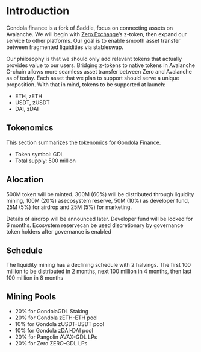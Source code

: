 # Introduction

Gondola finance is a fork of Saddle, focus on connecting assets on Avalanche.  We will begin with [Zero Exchange](https://www.0.exchange/)’s z-token, then expand our service to other platforms.  Our goal is to enable smooth asset transfer between fragmented liquidities via stableswap.

Our  philosophy  is  that  we  should  only add relevant tokens that  actually  provides  value  to  our users. Bridging z-tokens to native tokens in Avalanche C-chain allows more seamless asset transfer between Zero and Avalanche as of today. Each asset that we plan to support should serve a unique proposition. With that in mind, tokens to be supported at launch:

- ETH, zETH
- USDT, zUSDT
- DAI, zDAI

## Tokenomics

This section summarizes the tokenomics for Gondola Finance.

- Token symbol: GDL
- Total supply: 500 million

## Alocation

500M token will be minted.  300M (60%) will be distributed through liquidity mining, 100M (20%) asecosystem reserve, 50M (10%) as developer fund, 25M (5%) for airdrop and 25M (5%) for marketing.

Details of airdrop will be announced later.  Developer fund will be locked for 6 months.  Ecosystem reservecan be used discretionary by governance token holders after governance is enabled

##  Schedule

The liquidity mining has a declining schedule with 2 halvings.  The first 100 million to be distributed in 2 months, next 100 million in 4 months, then last 100 million in 8 months

## Mining Pools

- 20% for GondolaGDL Staking
- 20% for Gondola zETH-ETH pool
- 10% for Gondola zUSDT-USDT pool
- 10% for Gondola zDAI-DAI pool
- 20% for Pangolin AVAX-GDL LPs
- 20% for Zero ZERO-GDL LPs
